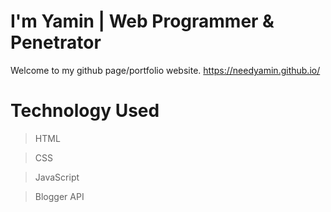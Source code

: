 # I'm Yamin | Web Programmer & Penetrator
Welcome to my github page/portfolio website.
https://needyamin.github.io/


# Technology Used
> HTML

> CSS

> JavaScript

> Blogger API
